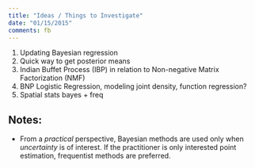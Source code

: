 ```yaml
---
title: "Ideas / Things to Investigate"
date: "01/15/2015"
comments: fb
---
```


1. Updating Bayesian regression
2. Quick way to get posterior means
3. Indian Buffet Process (IBP) in relation to Non-negative Matrix Factorization (NMF)
4. BNP Logistic Regression, modeling joint density, function regression?
5. Spatial stats bayes + freq

## Notes: 
- From a *practical* perspective, Bayesian methods are used only when *uncertainty* is of interest. If the practitioner is only interested point estimation, frequentist methods are preferred.
